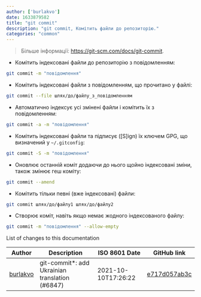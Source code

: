```yaml
---
author: ['burlakvo']
date: 1633879582
title: "git commit"
description: "git commit, Комітить файли до репозиторію."
categories: "common"
---
```

> Більше інформації: <https://git-scm.com/docs/git-commit>.

- Комітить індексовані файли до репозиторію з повідомленням:

```bash
git commit -m "повідомлення"
```

- Комітить індексовані файли з повідомленням, що прочитано у файлі:

```bash
git commit --file шлях/до/файлу_з_повідомленням
```

- Автоматично індексує усі змінені файли і комітить їх з повідомленням:

```bash
git commit -a -m "повідомлення"
```

- Комітить індексовані файли та підписує ([S]ign) їх ключем GPG, що визначений у `~/.gitconfig`:

```bash
git commit -S -m "повідомлення"
```

- Оновлює останній коміт додаючи до нього щойно індексовані зміни, також змінює геш коміту:

```bash
git commit --amend
```

- Комітить тільки певні (вже індексовані) файли:

```bash
git commit шлях/до/файлу1 шлях/до/файлу2
```

- Створює коміт, навіть якщо немає жодного індексованого файлу:

```bash
git commit -m "повідомлення" --allow-empty
```
List of changes to this documentation


Author | Description | ISO 8601 Date | GitHub link
------|-----|-----|-----
[burlakvo](mailto:48330319+burlakvo@users.noreply.github.com) | git-commit*: add Ukrainian translation (#6847) | 2021-10-10T17:26:22 | [e717d057ab3c](https://github.com/tldr-pages/tldr/commit/e717d057ab3ca35640cbb9a95193b062785b0237)


